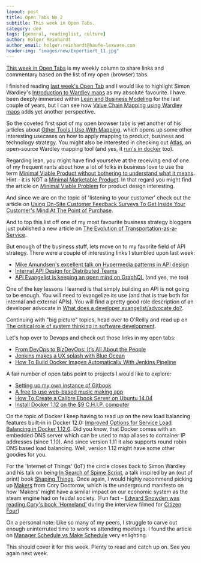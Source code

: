 ```yaml
---
layout: post
title: Open Tabs No 2
subtitle: This week in Open Tabs.
category: dev
tags: [general, readinglist, culture]
author: Holger Reinhardt
author_email: holger.reinhardt@haufe-lexware.com 
header-img: "images/new/Exportiert_11.jpg"
---
```


[This week in Open Tabs](http://dev.haufe.com/meta/category/opinion/) is my weekly column to share links and commentary based on the list of my open (browser) tabs. 

I finished reading [last week's Open Tab](http://dev.haufe.com/open-tabs-1/) and I would like to highlight Simon Wardley's [Introduction to Wardley maps](http://blog.gardeviance.org/2016/08/on-being-lost.html) as my absolute favourite. I have been deeply immersed within [Lean and Business Modeling](https://4launchd.wordpress.com/2013/08/14/lean-entrepreneurship-reading/) for the last couple of years, but I can see how [Value Chain Mapping using Wardley maps](http://blog.gardeviance.org/2015/02/an-introduction-to-wardley-value-chain.html) adds yet another perspective.

So the coveted first spot of my open browser tabs is yet another of his articles about [Other Tools I Use With Mapping](http://blog.gardeviance.org/2015/03/other-tools-i-use-with-mapping.html), which opens up some other interesting usecases on how to apply mapping to product, business and technology strategy. You might also be interested in checking out [Atlas](https://github.com/cdaniel/wardleymapstool), an open-source Wardley mapping tool (and yes, it [run's in docker](https://github.com/cdaniel/wardleymapstool/wiki/Running-your-own-instance) too).

Regarding lean, you might have find yourselve at the receiving end of one of my frequent rants about how a lot of folks in business love to use the term [Minimal Viable Product without bothering to understand what it means](https://www.quora.com/What-is-a-minimum-viable-product). Hint - it is NOT a [Minimal Marketable Product](http://www.romanpichler.com/blog/minimum-viable-product-and-minimal-marketable-product/). In that regard you might find the article on [Minimal Viable Problem](http://tynerblain.com/blog/2016/07/22/minimum-valuable-problem/) for product design interesting. 

And since we are on the topic of 'listening to your customer' check out the article on [Using On-Site Customer Feedback Surveys To Get Inside Your Customer's Mind At The Point of Purchase](http://www.growandconvert.com/conversion-rate-optimization/customer-feedback-survey/). 

And to top this list off one of my most favourite business strategy bloggers just published a new article on [The Evolution of Transportation-as-a-Service](https://stratechery.com/2016/google-uber-and-the-evolution-of-transportation-as-a-service/).

But enough of the business stuff, lets move on to my favorite field of API strategy. There were a couple of interesting links I stumbled upon last week:

* [Mike Amundsen's excellent talk on Hypermedia patterns in API design](http://amundsen.com/talks/2016-04-sacon-patterns/2016-04-sacon-patterns.pdf)
* [Internal API Design for Distributed Teams](https://www.lullabot.com/articles/internal-api-design-for-distributed-teams)
* [API Evangelist is keeping an open mind on GraphQL](http://apievangelist.com/2016/09/02/i-am-keeping-my-mind-open-and-looking-forward-to-learning-more-about-graphql/) (and yes, me too)

One of the key lessons I learned is that simply building an API is not going to be enough. You will need to evangelize its use (and that is true both for internal and external APIs). You will find a pretty good role description of an developer advocate in [What does a developer evangelist/advocate do?](https://www.christianheilmann.com/2016/08/29/what-does-a-developer-evangelistadvocate-do/).

Continuing with "big picture" topics, head over to O'Reilly and read up on [The critical role of system thinking in software development](https://www.oreilly.com/ideas/the-critical-role-of-systems-thinking-in-software-development).

Let's hop over to Devops and check out those links in my open tabs:

* [From DevOps to BizDevOps: It’s All About the People](https://opencredo.com/key-takeaways-devops-enterprise-summit-2016-eu/)
* [Jenkins makes a UX splash with Blue Ocean](http://blog.alexellis.io/jenkins-splashes-with-blue-ocean/)
* [How To Build Docker Images Automatically With Jenkins Pipeline](http://blog.nimbleci.com/2016/08/31/how-to-build-docker-images-automatically-with-jenkins-pipeline/)

A fair number of open tabs point to projects I would like to explore:

* [Setting up my own instance of Gitbook](https://github.com/GitbookIO/gitbook)
* [A free to use web-based music making app](https://github.com/BlokDust/BlokDust)
* [How To Create a Calibre Ebook Server on Ubuntu 14.04](https://www.digitalocean.com/community/tutorials/how-to-create-a-calibre-ebook-server-on-ubuntu-14-04)
* [Install Docker 1.12 on the $9 C.H.I.P. computer](http://blog.hypriot.com/post/install-docker-on-chip-computer/)

On the topic of Docker I keep having to read up on the new load balancing features built-in in Docker 12.0: [Improved Options for Service Load Balancing in Docker 1.12.0](https://www.infoq.com/news/2016/08/docker-service-load-balancing). Did you know, that Docker comes with an embedded DNS server which can be used to map aliases to container IP addresses (since 1.10). And since version 1.11 it also supports round robin DNS based load balancing. Well, version 1.12 might have some other goodies for you. 

For the 'Internet of Things' (IoT) the circle closes back to Simon Wardley and his talk on being [In Search of Spime Script](http://blog.gardeviance.org/2012/02/in-search-of-spime-script.html), a talk inspired by an (out of print) book [Shaping Things](https://mitpress.mit.edu/books/shaping-things). Once again, I would highly recommend picking up [Makers](http://craphound.com/category/makers/) from Cory Doctorow, which is the underground manifesto on how 'Makers' might have a similar impact on our economic system as the steam engine had on feudal society. (Fun fact - [Edward Snowden was reading Cory's book 'Homeland'](http://craphound.com/homeland/2014/12/02/when-ed-snowden-met-marcus-yallow/) during the interview filmed for [Citizen Four](https://www.rottentomatoes.com/m/citizenfour/))

On a personal note: Like so many of my peers, I struggle to carve out enough uninterruted time to work vs attending meetings. I found the article on [Manager Schedule vs Make Schedule](http://www.paulgraham.stfi.re/makersschedule.html?sf=yrezkzg#aa) very enlighting.

This should cover it for this week. Plenty to read and catch up on. See you again next week.

